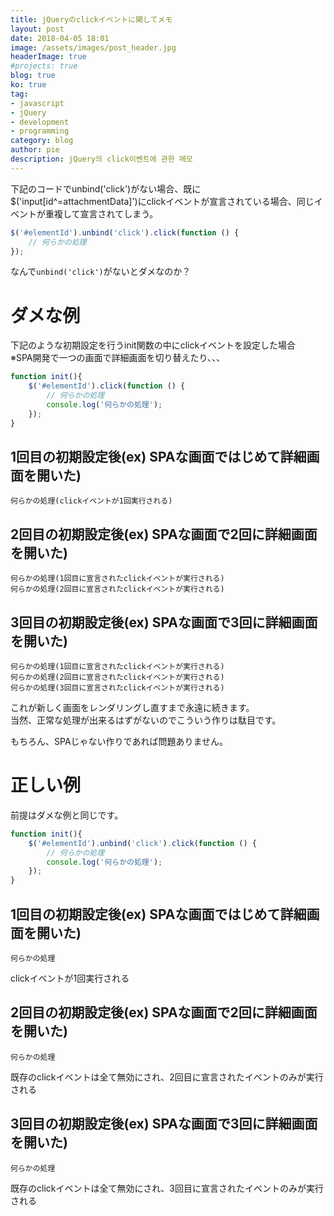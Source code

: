 ```yaml
---
title: jQueryのclickイベントに関してメモ
layout: post
date: 2018-04-05 18:01
image: /assets/images/post_header.jpg
headerImage: true
#projects: true
blog: true
ko: true
tag:
- javascript
- jQuery
- development
- programming
category: blog
author: pie
description: jQuery의 click이벤트에 관한 메모
---
```


下記のコードでunbind('click')がない場合、既に$('input[id^=attachmentData]')にclickイベントが宣言されている場合、同じイベントが重複して宣言されてしまう。
```javascript
$('#elementId').unbind('click').click(function () {
	// 何らかの処理
});
```

なんで```unbind('click')```がないとダメなのか？

# ダメな例
下記のような初期設定を行うinit関数の中にclickイベントを設定した場合<br/>
※SPA開発で一つの画面で詳細画面を切り替えたり、、、
```javascript
function init(){
	$('#elementId').click(function () {
		// 何らかの処理
		console.log('何らかの処理');
	});
}
```

## 1回目の初期設定後(ex) SPAな画面ではじめて詳細画面を開いた)
```
何らかの処理(clickイベントが1回実行される)
```

## 2回目の初期設定後(ex) SPAな画面で2回に詳細画面を開いた)
```
何らかの処理(1回目に宣言されたclickイベントが実行される)
何らかの処理(2回目に宣言されたclickイベントが実行される)
```

## 3回目の初期設定後(ex) SPAな画面で3回に詳細画面を開いた)
```
何らかの処理(1回目に宣言されたclickイベントが実行される)
何らかの処理(2回目に宣言されたclickイベントが実行される)
何らかの処理(3回目に宣言されたclickイベントが実行される)
```

これが新しく画面をレンダリングし直すまで永遠に続きます。<br/>
当然、正常な処理が出来るはずがないのでこういう作りは駄目です。

もちろん、SPAじゃない作りであれば問題ありません。

# 正しい例
前提はダメな例と同じです。
```javascript
function init(){
	$('#elementId').unbind('click').click(function () {
		// 何らかの処理
		console.log('何らかの処理');
	});
}
```

## 1回目の初期設定後(ex) SPAな画面ではじめて詳細画面を開いた)
```
何らかの処理
```
clickイベントが1回実行される


## 2回目の初期設定後(ex) SPAな画面で2回に詳細画面を開いた)
```
何らかの処理
```
既存のclickイベントは全て無効にされ、2回目に宣言されたイベントのみが実行される


## 3回目の初期設定後(ex) SPAな画面で3回に詳細画面を開いた)
```
何らかの処理
```
既存のclickイベントは全て無効にされ、3回目に宣言されたイベントのみが実行される

